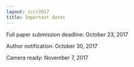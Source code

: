 ```yaml
---
layout: iccr2017
title: Important dates
---
```


>


Full paper submission deadline: October 23, 2017

Author notification: October 30, 2017

Camera ready: November 7, 2017
